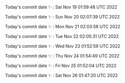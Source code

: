 Today's commit date ✨ : Sat Nov 19 01:59:48 UTC 2022 

Today's commit date ✨ : Sun Nov 20 02:07:39 UTC 2022 

Today's commit date ✨ : Mon Nov 21 02:03:58 UTC 2022 

Today's commit date ✨ : Tue Nov 22 02:05:31 UTC 2022 

Today's commit date ✨ : Wed Nov 23 01:52:59 UTC 2022 

Today's commit date ✨ : Thu Nov 24 01:54:49 UTC 2022 

Today's commit date ✨ : Fri Nov 25 01:52:04 UTC 2022 

Today's commit date ✨ : Sat Nov 26 01:47:20 UTC 2022 

